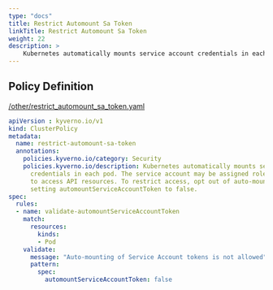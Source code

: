 ```yaml
---
type: "docs"
title: Restrict Automount Sa Token
linkTitle: Restrict Automount Sa Token
weight: 22
description: >
    Kubernetes automatically mounts service account credentials in each pod. The service account may be assigned roles allowing pods to access API resources. To restrict access, opt out of auto-mounting tokens by setting automountServiceAccountToken to false.
---
```


## Policy Definition
<a href="https://github.com/kyverno/policies/raw/main//other/restrict_automount_sa_token.yaml" target="-blank">/other/restrict_automount_sa_token.yaml</a>

```yaml
apiVersion : kyverno.io/v1
kind: ClusterPolicy
metadata:
  name: restrict-automount-sa-token
  annotations:
    policies.kyverno.io/category: Security
    policies.kyverno.io/description: Kubernetes automatically mounts service account 
      credentials in each pod. The service account may be assigned roles allowing pods 
      to access API resources. To restrict access, opt out of auto-mounting tokens by 
      setting automountServiceAccountToken to false.
spec:
  rules:
  - name: validate-automountServiceAccountToken
    match:
      resources:
        kinds:
        - Pod
    validate:
      message: "Auto-mounting of Service Account tokens is not allowed"
      pattern:
        spec:
          automountServiceAccountToken: false
```
